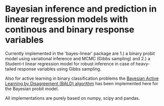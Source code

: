 # Bayesian inference and prediction in linear regression models with continous and binary response variables

Currently implemented in the 'bayes-linear' package are 1.) a binary probit model using variational inference and MCMC (Gibbs sampling) and 2.) a Student-t linear regression model for robust inference in case of heavy-tailed response variables using Gibbs sampling. 

Also for active learning in binary classification problems the [Bayesian Active Learning by Disagreement (BALD) algorithm](https://arxiv.org/abs/1112.5745) has been implemented here for the Bayesian probit model.

All implementations are purely based on numpy, scipy and pandas.    
